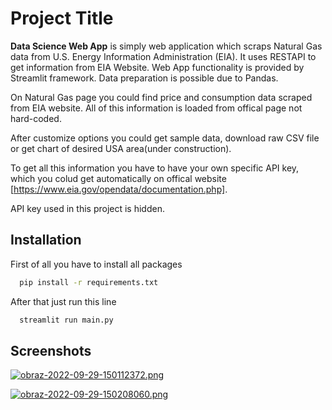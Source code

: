 
# Project Title

**Data Science Web App** is simply web application which scraps Natural Gas data from U.S. Energy Information Administration (EIA). It uses RESTAPI to get information from EIA Website. Web App functionality is provided by Streamlit framework. Data preparation is possible due to Pandas.

On Natural Gas page you could find price and consumption data scraped from EIA website. All of this information is loaded from offical page not hard-coded.

After customize options you could get sample data, download raw CSV file or get chart of desired USA area(under construction).

To get all this information you have to have your own specific API key, which you colud get automatically on offical website [https://www.eia.gov/opendata/documentation.php].

API key used in this project is hidden.
## Installation

First of all you have to install all packages

```bash
  pip install -r requirements.txt
```
After that just run this line

```bash
  streamlit run main.py
```
    
## Screenshots

[![obraz-2022-09-29-150112372.png](https://i.postimg.cc/kXYTv5Rm/obraz-2022-09-29-150112372.png)](https://postimg.cc/svSPVsJ6)

[![obraz-2022-09-29-150208060.png](https://i.postimg.cc/SNn6qfRB/obraz-2022-09-29-150208060.png)](https://postimg.cc/8jVJmWh4)
